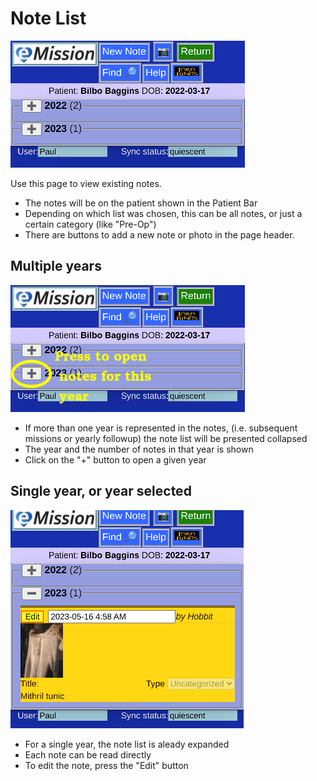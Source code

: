 # Note List

![](images/NoteList.png)

Use this page to view existing notes.

* The notes will be on the patient shown in the Patient Bar
* Depending on which list was chosen, this can be all notes, or just a certain category (like "Pre-Op")
* There are buttons to add a new note or photo in the page header.

## Multiple years

![](images/NoteList1.png)

* If more than one year is represented in the notes, (i.e. subsequent missions or yearly followup) the note list will be presented collapsed
* The year and the number of notes in that year is shown
* Click on the "+" button to open a given year

## Single year, or year selected

![](images/NoteList2.png)

* For a single year, the note list is aleady expanded
* Each note can be read directly
* To edit the note, press the "Edit" button